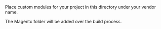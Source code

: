 Place custom modules for your project in this directory under your vendor name.

The Magento folder will be added over the build process.
